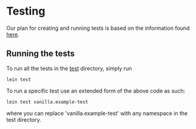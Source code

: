 # Testing

Our plan for creating and running tests is based on the information
found [here](https://practicalli.github.io/clojure/testing/unit-testing/).


## Running the tests

To run all the tests in the [test](../test) directory, simply run

```shell script
lein test
```


To run a specific test use an extended form of the above code as such:

```shell script
lein test vanilla.example-test
```

where you can replace 'vanilla.example-test' with any namespace in the
test directory.